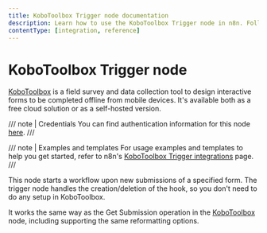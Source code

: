 ```yaml
---
title: KoboToolbox Trigger node documentation
description: Learn how to use the KoboToolbox Trigger node in n8n. Follow technical documentation to integrate KoboToolbox Trigger node into your workflows.
contentType: [integration, reference]
---
```


# KoboToolbox Trigger node

[KoboToolbox](https://www.kobotoolbox.org/) is a field survey and data collection tool to design interactive forms to be completed offline from mobile devices. It's available both as a free cloud solution or as a self-hosted version.

/// note | Credentials
You can find authentication information for this node [here](/integrations/builtin/credentials/kobotoolbox.md).
///

///  note  | Examples and templates
For usage examples and templates to help you get started, refer to n8n's [KoboToolbox Trigger integrations](https://n8n.io/integrations/kobotoolbox-trigger/) page.
///

This node starts a workflow upon new submissions of a specified form. The trigger node handles the creation/deletion of the hook, so you don't need to do any setup in KoboToolbox.

It works the same way as the Get Submission operation in the [KoboToolbox](/integrations/builtin/app-nodes/n8n-nodes-base.kobotoolbox.md) node, including supporting the same reformatting options.
